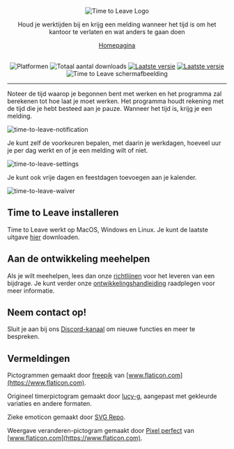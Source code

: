 <div align="center">
  <img src="../assets/timetoleave.png" alt="Time to Leave Logo">

  <p>Houd je werktijden bij en krijg een melding wanneer het tijd is om het kantoor te verlaten en wat anders te gaan doen</p>

  [Homepagina](https://timetoleave.app/)
    
  <br/>

<img src="https://img.shields.io/badge/platforms-Windows%20%7C%20MacOS%20%7C%20Linux-green" alt="Platformen">
<img src="https://img.shields.io/github/downloads/thamara/time-to-leave/total" alt="Totaal aantal downloads">
<a href="https://github.com/thamara/time-to-leave/releases/latest"><img src="https://img.shields.io/github/v/release/thamara/time-to-leave" alt="Laatste versie"></a>
<a href="http://makeapullrequest.com/"><img src="https://img.shields.io/badge/PRs-welcome-purple" alt="Laatste versie"></a>

   <br/>

  <img src="https://user-images.githubusercontent.com/3754225/94519528-4e549900-0248-11eb-8872-b6fb2d47f43c.jpg" alt="Time to Leave schermafbeelding">

  <br/>

</div>

---

Noteer de tijd waarop je begonnen bent met werken en het programma zal berekenen tot hoe laat je moet werken. Het programma houdt rekening met de tijd die je hebt besteed aan je pauze. Wanneer het tijd is, krijg je een melding.

![time-to-leave-notification](https://user-images.githubusercontent.com/3754225/94519526-4dbc0280-0248-11eb-9738-ffae936cfa4a.jpg)

Je kunt zelf de voorkeuren bepalen, met daarin je werkdagen, hoeveel uur je per dag werkt en of je een melding wilt of niet.

![time-to-leave-settings](https://user-images.githubusercontent.com/3754225/94519531-4eed2f80-0248-11eb-9303-78f9abe69201.jpg)

Je kunt ook vrije dagen en feestdagen toevoegen aan je kalender.

![time-to-leave-waiver](https://user-images.githubusercontent.com/3754225/94762058-4e79a380-03c4-11eb-8f28-1c480dbf8b5c.png)

## Time to Leave installeren

Time to Leave werkt op MacOS, Windows en Linux. Je kunt de laatste uitgave [hier](https://github.com/thamara/time-to-leave/releases/latest) downloaden.

## Aan de ontwikkeling meehelpen

Als je wilt meehelpen, lees dan onze [richtlijnen](../CONTRIBUTING.md) voor het leveren van een bijdrage.
Je kunt verder onze [ontwikkelingshandleiding](../DEVELOPMENT.md) raadplegen voor meer informatie.

## Neem contact op!

Sluit je aan bij ons [Discord-kanaal](https://discord.gg/P3KkEF5) om nieuwe functies en meer te bespreken.

## Vermeldingen

Pictogrammen gemaakt door [freepik](https://www.flaticon.com/authors/freepik) van [www.flaticon.com](https://www.flaticon.com).

Origineel timerpictogram gemaakt door [lucy-g](https://icon-icons.com/icon/timer/121243), aangepast met gekleurde variaties en andere formaten.

Zieke emoticon gemaakt door [SVG Repo](https://www.svgrepo.com/svg/271898/sick).

Weergave veranderen-pictogram gemaakt door [Pixel perfect](https://www.flaticon.com/authors/pixel-perfect) van [www.flaticon.com](https://www.flaticon.com).
